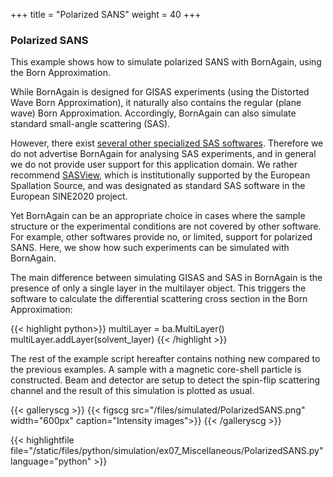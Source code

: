 +++
title = "Polarized SANS"
weight = 40
+++

### Polarized SANS

This example shows how to simulate polarized SANS with BornAgain, using the Born
Approximation.

While BornAgain is designed for GISAS experiments (using the Distorted Wave Born
Approximation), it naturally also contains the regular (plane wave) Born Approximation.
Accordingly, BornAgain can also simulate standard small-angle scattering (SAS).

However, there exist
[several other specialized SAS softwares](http://smallangle.org/content/software).
Therefore we do not advertise BornAgain for analysing SAS experiments,
and in general we do not provide user support for this application domain.
We rather recommend [SASView](https://www.sasview.org/),
which is institutionally supported by the European Spallation Source,
and was designated as standard SAS software in the European SINE2020 project.

Yet BornAgain can be an appropriate choice in cases where the sample structure or
the experimental conditions are not covered by other software.
For example, other softwares provide no, or limited, support for polarized SANS.
Here, we show how such experiments can be simulated with BornAgain.

The main difference between simulating GISAS and SAS in BornAgain is the presence
of only a single layer in the multilayer object. This triggers the software to
calculate the differential scattering cross section in the Born Approximation:

{{< highlight python>}}
multiLayer = ba.MultiLayer()
multiLayer.addLayer(solvent_layer)
{{< /highlight >}}

The rest of the example script hereafter contains nothing new compared to the
previous examples. A sample with a magnetic core-shell particle is constructed.
Beam and detector are setup to detect the spin-flip scattering channel and the
result of this simulation is plotted as usual.

{{< galleryscg >}}
{{< figscg src="/files/simulated/PolarizedSANS.png" width="600px" caption="Intensity images">}}
{{< /galleryscg >}}

{{< highlightfile file="/static/files/python/simulation/ex07_Miscellaneous/PolarizedSANS.py" language="python" >}}
